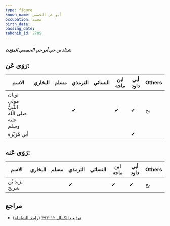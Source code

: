 ```yaml
---
type: figure
known_name: أبو حي الحمصي
occupation: محدث
birth_date:
passing_date:
tahdhib_id: 2705
---
```

##### شداد بن حي أبو حي الحمصي المؤذن

## رَوَى عَن:
| الاسم                                    | البخاري | مسلم | الترمذي | النسائي | ابن ماجه | أبي داود | Others |
| ---------------------------------------- | ------- | ---- | ------- | ------- | -------- | -------- | ------ |
| ثوبان مولى النَّبِيُّ صلى الله عليه وسلم |         |      | ✔       |         | ✔        | ✔        | بخ     |
| أبي هُرَيْرة                             |         |      |         |         |          | ✔        |        |
## رَوَى عَنه:
| الاسم         | البخاري | مسلم | الترمذي | النسائي | ابن ماجه | أبي داود | Others |
| ------------- | ------- | ---- | ------- | ------- | -------- | -------- | ------ |
| يزيد بْن شريح |         |      | ✔       |         | ✔        | ✔        | بخ     |
## مراجع
- [تهذيب الكمال ١٢-٣٩٣](obsidian://open?vault=Tahdhib-al-Kamal&file=Figures/٢٧٠٥-شداد%20بن%20حي%20أبو%20حي%20الحمصي%20المؤذن) ([رابط الشاملة](https://shamela.ws/book/3722/6166))